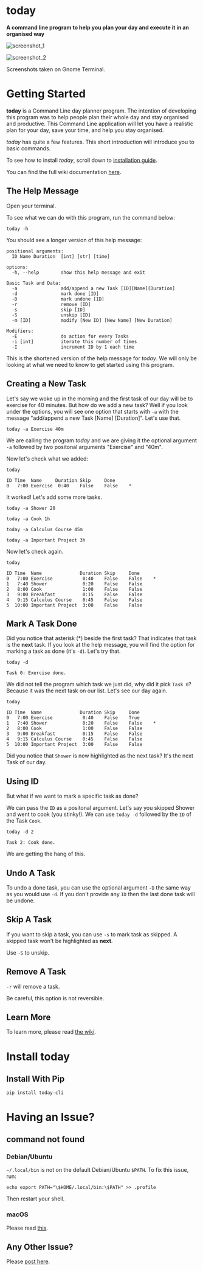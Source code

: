 # today

**A command line program to help you plan your day and execute it in an organised way**

![screenshot_1](screenshots/screenshot_1.png)

![screenshot_2](screenshots/screenshot_2.png)

Screenshots taken on Gnome Terminal.

# Getting Started

**today** is a Command Line day planner program. The intention of developing this program was to help people plan their whole day and stay organised and productive. This Command Line application will let you have a realistic plan for your day, save your time, and help you stay organised.

*today* has quite a few features. This short introduction will introduce you to basic commands.

To see how to install *today*, scroll down to [installation guide](#Install-today).

You can find the full wiki documentation [here](https://github.com/TajwarHjkl/today/wiki).

## The Help Message

Open your terminal.

To see what we can do with this program, run the command below:

```console
today -h
```

You should see a longer version of this help message:

```
positional arguments:
  ID Name Duration  [int] [str] [time]

options:
  -h, --help        show this help message and exit

Basic Task and Data:
  -a                add/append a new Task [ID][Name][Duration]
  -d                mark done [ID]
  -D                mark undone [ID]
  -r                remove [ID]
  -s                skip [ID]
  -S                unskip [ID]
  -m [ID]           modify [New ID] [New Name] [New Duration]

Modifiers:
  -E                do action for every Tasks
  -i [int]          iterate this number of times
  -I                increment ID by 1 each time
```

This is the shortened version of the help message for *today*. We will only be looking at what we need to know to get started using this program.

## Creating a New Task

Let's say we woke up in the morning and the first task of our day will be to exercise for 40 minutes. But how do we add a new task? Well if you look under the options, you will see one option that starts with `-a` with the message "add/append a new Task [Name] [Duration]".  Let's use that.

```console
today -a Exercise 40m
```

We are calling the program *today* and we are giving it the optional argument `-a` followed by two positonal arguments "Exercise" and "40m".

Now let's check what we added:

```console
today
```

```
ID Time  Name     Duration Skip     Done
0   7:00 Exercise  0:40    False    False    *
```

It worked! Let's add some more tasks.

```console
today -a Shower 20
```

```console
today -a Cook 1h
```

```console
today -a Calculus Course 45m
```

```console
today -a Important Project 3h
```

Now let's check again.

```console
today
```

```
ID Time  Name              Duration Skip     Done
0   7:00 Exercise           0:40    False    False    *
1   7:40 Shower             0:20    False    False
2   8:00 Cook               1:00    False    False
3   9:00 Breakfast          0:15    False    False
4   9:15 Calculus Course    0:45    False    False
5  10:00 Important Project  3:00    False    False
```

## Mark A Task Done

Did you notice that asterisk (*) beside the first task? That indicates that task is the **next** task. If you look at the help message, you will find the option for marking a task as done (it's `-d`). Let's try that.

```console
today -d
```

```console
Task 0: Exercise done.
```

We did not tell the program which task we just did, why did it pick `Task 0`? Because it was the next task on our list. Let's see our day again.

```console
today
```

```
ID Time  Name              Duration Skip     Done
0   7:00 Exercise           0:40    False    True
1   7:40 Shower             0:20    False    False    *
2   8:00 Cook               1:00    False    False
3   9:00 Breakfast          0:15    False    False
4   9:15 Calculus Course    0:45    False    False
5  10:00 Important Project  3:00    False    False
```

Did you notice that `Shower` is now highlighted as the next task? It's the next Task of our day.

## Using ID

But what if we want to mark a specific task as done?

We can pass the `ID` as a positonal argument. Let's say you skipped Shower and went to cook (you stinky!). We can use `today -d` followed by the `ID` of the Task `Cook`.

```console
today -d 2
```

```
Task 2: Cook done.
```

We are getting the hang of this.

## Undo A Task

To undo a done task, you can use the optional argument `-D` the same way as you would use `-d`. If you don't provide any `ID` then the last done task will be undone.

## Skip A Task

If you want to skip a task, you can use `-s` to mark task as skipped. A skipped task won't be highlighted as **next**.

Use `-S` to unskip.

## Remove A Task

`-r` will remove a task.

Be careful, this option is not reversible.

## Learn More

To learn more, please read [the wiki](https://github.com/TajwarHjkl/today/wiki).

# Install today

## Install With Pip

```console
pip install today-cli
```

# Having an Issue?

## command not found

### Debian/Ubuntu

`~/.local/bin` is not on the default Debian/Ubuntu `$PATH`. To fix this issue, run:

```console
echo export PATH="\$HOME/.local/bin:\$PATH" >> .profile
```

Then restart your shell.

### macOS

Please read [this](https://stackoverflow.com/questions/35898734/pip-installs-packages-successfully-but-executables-not-found-from-command-line).

## Any Other Issue?

Please [post here](https://github.com/TajwarHjkl/today/issues/new/choose).
